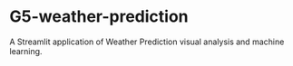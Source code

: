 # G5-weather-prediction
A Streamlit application of Weather Prediction visual analysis and machine learning.
